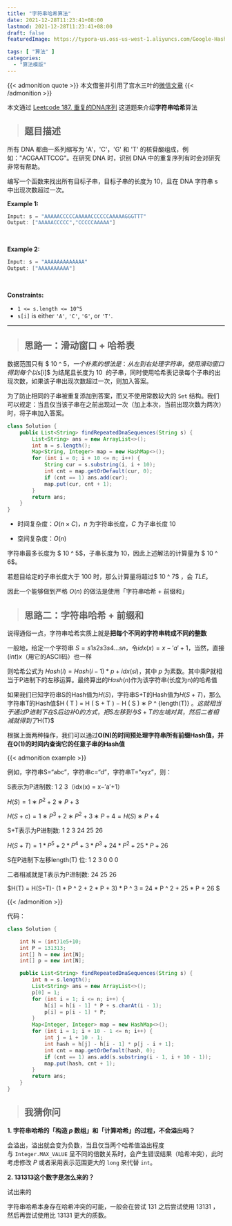 ```yaml
---
title: "字符串哈希算法"
date: 2021-12-28T11:23:41+08:00
lastmod: 2021-12-28T11:23:41+08:00
draft: false
featuredImage: https://typora-us.oss-us-west-1.aliyuncs.com/Google-Hash-Code-Programming-Competition-2018的副本.jpeg

tags: [ "算法" ]
categories: 
  - "算法模版"
---
```



{{< admonition quote >}}
本文借鉴并引用了宫水三叶的[微信文章](https://mp.weixin.qq.com/s?__biz=MzU4NDE3MTEyMA==&mid=2247489813&idx=1&sn=7f3bc18ca390d85b17655f7164d8e660&chksm=fd9cb20acaeb3b1cc78abf05d6fea6d093098998ce877f799ac478247604bd267fbee6fcd989&token=1342991619&lang=zh_CN#rd)
{{< /admonition >}}

本文通过 [Leetcode 187. 重复的DNA序列](https://leetcode-cn.com/problems/repeated-dna-sequences/) 这道题来介绍**字符串哈希**算法

> ## 题目描述
所有 DNA 都由一系列缩写为 'A'，'C'，'G' 和 'T' 的核苷酸组成，例如："ACGAATTCCG"。在研究 DNA 时，识别 DNA 中的重复序列有时会对研究非常有帮助。

编写一个函数来找出所有目标子串，目标子串的长度为 10，且在 DNA 字符串 s 中出现次数超过一次。

**Example 1:**

```java
Input: s = "AAAAACCCCCAAAAACCCCCCAAAAAGGGTTT"
Output: ["AAAAACCCCC","CCCCCAAAAA"]
```

</br>

**Example 2:**

```java
Input: s = "AAAAAAAAAAAAA"
Output: ["AAAAAAAAAA"]
```

</br>

**Constraints:**

-   `1 <= s.length <= 10^5`
-   `s[i]` is either `'A'`, `'C'`, `'G'`, or `'T'`.

---

> ## 思路一：滑动窗口 + 哈希表

数据范围只有 $ 10 ^ 5$ ，一个朴素的想法是：从左到右处理字符串 ，使用滑动窗口得到每个以 $s[i]$ 为结尾且长度为 $10$  的子串，同时使用哈希表记录每个子串的出现次数，如果该子串出现次数超过一次，则加入答案。

为了防止相同的子串被重复添加到答案，而又不使用常数较大的 `Set` 结构。我们可以规定：当且仅当该子串在之前出现过一次（加上本次，当前出现次数为两次）时，将子串加入答案。

```java
class Solution {
    public List<String> findRepeatedDnaSequences(String s) {
        List<String> ans = new ArrayList<>();
        int n = s.length();
        Map<String, Integer> map = new HashMap<>();
        for (int i = 0; i + 10 <= n; i++) {
            String cur = s.substring(i, i + 10);
            int cnt = map.getOrDefault(cur, 0);
            if (cnt == 1) ans.add(cur);
            map.put(cur, cnt + 1);
        }
        return ans;
    }
}
```
- 时间复杂度：$O(n \times C)$，$n$ 为字符串长度，$C$ 为子串长度 10

- 空间复杂度：$O(n)$

字符串最多长度为 $ 10 ^ 5$，子串长度为 $10$，因此上述解法的计算量为 $ 10 ^ 6$。

若题目给定的子串长度大于 $100$ 时，那么计算量将超过$ 10 ^ 7$ ，会 $TLE$。

因此一个能够做到严格 $O(n)$ 的做法是使用「字符串哈希 + 前缀和」

> ## 思路二：字符串哈希 + 前缀和

说得通俗一点，字符串哈希实质上就是**把每个不同的字符串转成不同的整数**

一般地，给定一个字符串 $S=s1s2s3s4...sn$，令$idx(x)=x−′a′+1$，当然，直接$(int)x$（用它的ASCll码）也一样

则哈希公式为 $Hash(i)=Hash(i-1)*p+idx(si)$，其中 $p$ 为素数。其中乘P就相当于P进制下的左移运算。最终算出的$Hash(n)$作为该字符串(长度为n)的哈希值

如果我们已知字符串S的Hash值为$H(S)$，字符串S+T的Hash值为$H ( S + T)$，那么字符串T的Hash值$H ( T ) = H ( S + T ) − H ( S ) ∗ P ^ {length(T)} $。这就相当于通过P进制下在S后边补0的方式，把S左移到与S+T的左端对其，然后二者相减就得到了$H(T)$

根据上面两种操作，我们可以通过**O(N)的时间预处理字符串所有前缀Hash值，并在O(1)的时间内查询它的任意子串的Hash值**


{{< admonition example >}}

例如，字符串S=“abc”，字符串c=“d”，字符串T=“xyz”，则：

S表示为P进制数: 1 2 3（idx(x) = x−′a′+1）

$H ( S ) = 1 ∗ P ^ 2 + 2 ∗ P + 3$ 

$H ( S + c ) = 1 ∗P ^ 3  + 2 ∗P ^ 2 + 3 ∗P + 4 = H ( S ) ∗ P + 4$ 

S+T表示为P进制数: 1 2 3 24 25 26

$H (S + T) = 1 * P ^ 5 + 2 * P ^ 4 + 3 * P ^ 3 + 24 * P ^ 2 + 25 * P + 26$

S在P进制下左移length(T) 位: 1 2 3 0 0 0 

二者相减就是T表示为P进制数: 24 25 26

$H(T) = H(S+T)- (1 * P ^ 2 + 2 * P + 3) * P ^ 3 = 24 * P ^ 2 + 25 * P + 26 $

{{< /admonition >}}

代码：

```java
class Solution {

    int N = (int)1e5+10;
    int P = 131313;
    int[] h = new int[N];
    int[] p = new int[N];

    public List<String> findRepeatedDnaSequences(String s) {
        int n = s.length();
        List<String> ans = new ArrayList<>();
        p[0] = 1;
        for (int i = 1; i <= n; i++) {
            h[i] = h[i - 1] * P + s.charAt(i - 1);
            p[i] = p[i - 1] * P;
        }
        Map<Integer, Integer> map = new HashMap<>();
        for (int i = 1; i + 10 - 1 <= n; i++) {
            int j = i + 10 - 1;
            int hash = h[j] - h[i - 1] * p[j - i + 1];
            int cnt = map.getOrDefault(hash, 0);
            if (cnt == 1) ans.add(s.substring(i - 1, i + 10 - 1));
            map.put(hash, cnt + 1);
        }
        return ans;
    }
}
```
> ## 我猜你问

**1.  字符串哈希的「构造 $p$ 数组」和「计算哈希」的过程，不会溢出吗？**

会溢出，溢出就会变为负数，当且仅当两个哈希值溢出程度与 `Integer.MAX_VALUE` 呈不同的倍数关系时，会产生错误结果（哈希冲突），此时考虑修改 $P$ 或者采用表示范围更大的 `long` 来代替 `int`。

**2.  131313这个数字是怎么来的？**

试出来的

字符串哈希本身存在哈希冲突的可能，一般会在尝试 131 之后尝试使用 13131 ，然后再尝试使用比 13131 更大的质数。

<script type="text/x-mathjax-config">
    MathJax.Hub.Config({
      tex2jax: {
        inlineMath: [['$','$'], ['\\(','\\)']],
        processEscapes: true
      }
    });
</script>

<script src='https://cdn.jsdelivr.net/npm/mathjax@2.7.4/MathJax.js?config=TeX-AMS-MML_HTMLorMML' async></script>